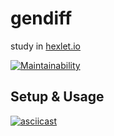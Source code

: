 # gendiff

study in [hexlet.io](https://ru.hexlet.io/)

[![Maintainability](https://api.codeclimate.com/v1/badges/9b75087cae81246a60f2/maintainability)](https://codeclimate.com/github/hateinternet/project-lvl2-s487/maintainability)

## Setup & Usage

[![asciicast](https://asciinema.org/a/c80rmi2kBXT2GeFywsxGwOWbr.svg)](https://asciinema.org/a/c80rmi2kBXT2GeFywsxGwOWbr)